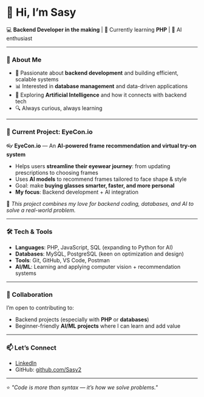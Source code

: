# 👋 Hi, I’m Sasy

💻 **Backend Developer in the making** | 🌱 Currently learning **PHP** | 🤖 AI enthusiast  

---

### 🚀 About Me
- 🎯 Passionate about **backend development** and building efficient, scalable systems  
- 📊 Interested in **database management** and data-driven applications  
- 🤖 Exploring **Artificial Intelligence** and how it connects with backend tech  
- 🔍 Always curious, always learning  

---

### 🌟 Current Project: EyeCon.io
👓 **EyeCon.io** — An **AI-powered frame recommendation and virtual try-on system**  
- Helps users **streamline their eyewear journey**: from updating prescriptions to choosing frames  
- Uses **AI models** to recommend frames tailored to face shape & style  
- Goal: make **buying glasses smarter, faster, and more personal**  
- **My focus**: Backend development + AI integration  

🚀 *This project combines my love for backend coding, databases, and AI to solve a real-world problem.*  

---

### 🛠️ Tech & Tools
- **Languages**: PHP, JavaScript, SQL (expanding to Python for AI)  
- **Databases**: MySQL, PostgreSQL (keen on optimization and design)  
- **Tools**: Git, GitHub, VS Code, Postman  
- **AI/ML**: Learning and applying computer vision + recommendation systems  

---

### 🤝 Collaboration
I’m open to contributing to:
- Backend projects (especially with **PHP** or **databases**)  
- Beginner-friendly **AI/ML projects** where I can learn and add value  

---

### 📫 Let’s Connect
- [LinkedIn](https://www.linkedin.com/in/suzie-youyou-b504a8232)  
- GitHub: [github.com/Sasy2](https://github.com/Sasy2)  

---

⭐️ *"Code is more than syntax — it’s how we solve problems."*
